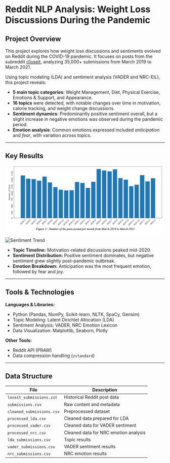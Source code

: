# Reddit NLP Analysis: Weight Loss Discussions During the Pandemic

## Project Overview

This project explores how weight loss discussions and sentiments evolved on Reddit during the COVID-19 pandemic. It focuses on posts from the subreddit [r/loseit](https://www.reddit.com/r/loseit), analyzing 35,000+ submissions from March 2019 to March 2021.

Using topic modeling (LDA) and sentiment analysis (VADER and NRC-EIL), this project reveals:

- **5 main topic categories**: Weight Management, Diet, Physical Exercise, Emotions & Support, and Appearance.
- **16 topics** were detected, with notable changes over time in motivation, calorie tracking, and weight change discussions.
- **Sentiment dynamics**: Predominantly positive sentiment overall, but a slight increase in negative emotions was observed during the pandemic period.
- **Emotion analysis**: Common emotions expressed included *anticipation* and *fear*, with variation across topics.

---

## Key Results

![Monthly Post Count](images/Number%20of%20the%20posts%20posted%20per%20month%20from%20March%202019%20to%20March%202021.png)

![Sentiment Trend](images/sentiment_trend.png)

- **Topic Timeline:** Motivation-related discussions peaked mid-2020.
- **Sentiment Distribution:** Positive sentiment dominates, but negative sentiment grew slightly post-pandemic outbreak.
- **Emotion Breakdown:** Anticipation was the most frequent emotion, followed by fear and joy.
---

## Tools & Technologies

**Languages & Libraries:**

- Python (Pandas, NumPy, Scikit-learn, NLTK, SpaCy, Gensim)
- Topic Modeling: Latent Dirichlet Allocation (LDA)
- Sentiment Analysis: VADER, NRC Emotion Lexicon
- Data Visualization: Matplotlib, Seaborn, Plotly

**Other Tools:**
- Reddit API (PRAW)
- Data compression handling (`zstandard`)

---

## Data Structure

| File | Description |
|------|-------------|
| `loseit_submissions.zst` | Historical Reddit post data |
| `submissions.csv` | Raw content and metadata |
| `cleaned_submissions.csv` | Preprocessed dataset |
| `processed_lda.csv` | Cleaned data prepared for LDA |
| `processed_vader.csv` | Cleaned data for VADER sentiment |
| `processed_nrc.csv` | Cleaned data for NRC emotion analysis |
| `lda_submissions.csv` | Topic results |
| `vader_submissions.csv` | VADER sentiment results |
| `nrc_submissions.csv` | NRC emotion results |
